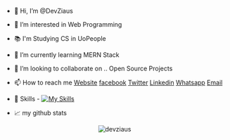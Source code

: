 - 👋 Hi, I’m @DevZiaus
- 👀 I’m interested in Web Programming
- 📚 I'm Studying CS in UoPeople
- 🌱 I’m currently learning MERN Stack
- 💞️ I’m looking to collaborate on .. Open Source Projects
- 📫 How to reach me 
<a href="https://devziaus.xyz" target="_blank">Website</a> 
<a href="https://www.facebook.com/DevZiaus" target="_blank">facebook</a> 
<a href="https://twitter.com/DevZiaus" target="_blank">Twitter</a> 
<a href="https://www.linkedin.com/in/devziaus" target="_blank">Linkedin</a> 
<a href="https://wa.me/message/KKFDKSU6GSCRJ1" target="_blank">Whatsapp</a> 
<a href="mailto:contact@devziaus.xyz" target="_blank">Email</a>
- 🎯 Skills - [![My Skills](https://skills.thijs.gg/icons?i=nodejs,react,express,mongodb,js,html,css,bootstrap,tailwind,php,laravel)](https://skills.thijs.gg)

- 📈 my github stats

<p align="center"> <img src="https://github-readme-stats.vercel.app/api?username=devziaus&show_icons=true&theme=gotham" alt="devziaus" />

<!---
DevZiaus/DevZiaus is a ✨ special ✨ repository because its `README.md` (this file) appears on your GitHub profile.
You can click the Preview link to take a look at your changes.
--->
